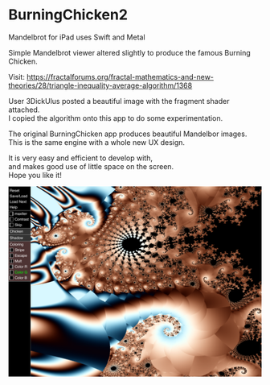 # BurningChicken2
Mandelbrot for iPad uses Swift and Metal

Simple Mandelbrot viewer altered slightly to produce the famous Burning Chicken.

Visit: https://fractalforums.org/fractal-mathematics-and-new-theories/28/triangle-inequality-average-algorithm/1368

User 3DickUlus posted a beautiful image with the fragment shader attached.\
I copied the algorithm onto this app to do some experimentation.

The original BurningChicken app produces beautiful Mandelbor images.\
This is the same engine with a whole new UX design.

It is very easy and efficient to develop with, \
and makes good use of little space on the screen. \
Hope you like it!

![Screenshot](screenShot.png)

